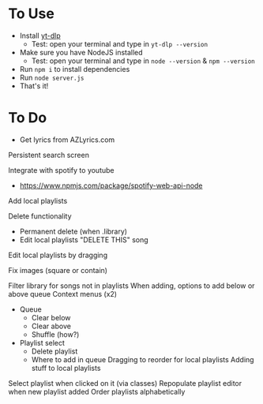 # To Use

- Install [yt-dlp](https://github.com/yt-dlp/yt-dlp)
  - Test: open your terminal and type in `yt-dlp --version`
- Make sure you have NodeJS installed
  - Test: open your terminal and type in `node --version` & `npm --version`
- Run `npm i` to install dependencies
- Run `node server.js`
- That's it!

# To Do

- Get lyrics from AZLyrics.com

Persistent search screen

Integrate with spotify to youtube

- https://www.npmjs.com/package/spotify-web-api-node

Add local playlists

Delete functionality

- Permanent delete (when .library)
- Edit local playlists
  "DELETE THIS" song

Edit local playlists by dragging

Fix images (square or contain)

Filter library for songs not in playlists
When adding, options to add below or above queue
Context menus (x2)

- Queue
  - Clear below
  - Clear above
  - Shuffle (how?)
- Playlist select
  - Delete playlist
  - Where to add in queue
    Dragging to reorder for local playlists
    Adding stuff to local playlists

Select playlist when clicked on it (via classes)
Repopulate playlist editor when new playlist added
Order playlists alphabetically
